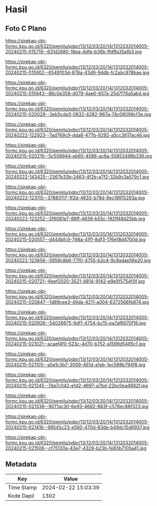 # Hasil

## Foto C Plano

https://sirekap-obj-formc.kpu.go.id/6320/pemilu/pdpr/13/12/03/20/14/1312032014005-20240215-015719--631d2680-18ea-4dfe-b36b-ffdffa35afb3.jpg

https://sirekap-obj-formc.kpu.go.id/6320/pemilu/pdpr/13/12/03/20/14/1312032014005-20240215-015902--6549103d-878a-43d9-9ddb-fc2abc978bae.jpg

https://sirekap-obj-formc.kpu.go.id/6320/pemilu/pdpr/13/12/03/20/14/1312032014005-20240215-015943--86c0e358-d079-4ae0-937a-25d7f76a5abd.jpg

https://sirekap-obj-formc.kpu.go.id/6320/pemilu/pdpr/13/12/03/20/14/1312032014005-20240215-020029--3eb5cda3-0632-4282-967a-74c06099cf3e.jpg

https://sirekap-obj-formc.kpu.go.id/6320/pemilu/pdpr/13/12/03/20/14/1312032014005-20240222-122923--7ad769c9-dda8-477b-9292-a5cc3617ac46.jpg

https://sirekap-obj-formc.kpu.go.id/6320/pemilu/pdpr/13/12/03/20/14/1312032014005-20240215-020216--5c506944-eb65-4588-ac8a-55852498b336.jpg

https://sirekap-obj-formc.kpu.go.id/6320/pemilu/pdpr/13/12/03/20/14/1312032014005-20240222-143425--2367b33b-2463-4f2b-a7f2-32b9c3a579c1.jpg

https://sirekap-obj-formc.kpu.go.id/6320/pemilu/pdpr/13/12/03/20/14/1312032014005-20240222-123115--37883117-1f2d-4633-b78d-9ec19915293a.jpg

https://sirekap-obj-formc.kpu.go.id/6320/pemilu/pdpr/13/12/03/20/14/1312032014005-20240222-123252--2f6081e7-88ff-4639-b55c-192ff48d25bb.jpg

https://sirekap-obj-formc.kpu.go.id/6320/pemilu/pdpr/13/12/03/20/14/1312032014005-20240215-020557--d444bfc9-798a-41f1-8df3-176e18d4700d.jpg

https://sirekap-obj-formc.kpu.go.id/6320/pemilu/pdpr/13/12/03/20/14/1312032014005-20240222-123656--5959c8b6-77f0-4755-b3c4-9c8adae56e20.jpg

https://sirekap-obj-formc.kpu.go.id/6320/pemilu/pdpr/13/12/03/20/14/1312032014005-20240215-020721--6eef2020-3521-4814-9142-e9e5f5754f0f.jpg

https://sirekap-obj-formc.kpu.go.id/6320/pemilu/pdpr/13/12/03/20/14/1312032014005-20240215-020847--1d89cee3-49da-4211-a004-6372566fb874.jpg

https://sirekap-obj-formc.kpu.go.id/6320/pemilu/pdpr/13/12/03/20/14/1312032014005-20240215-020926--54026675-6df1-4754-bc15-ea7af6070f16.jpg

https://sirekap-obj-formc.kpu.go.id/6320/pemilu/pdpr/13/12/03/20/14/1312032014005-20240215-021021--acaef4f0-523c-4d70-b752-a1599d5485c1.jpg

https://sirekap-obj-formc.kpu.go.id/6320/pemilu/pdpr/13/12/03/20/14/1312032014005-20240215-021105--a5e1c3b7-3009-461d-a1eb-1ec598b794f8.jpg

https://sirekap-obj-formc.kpu.go.id/6320/pemilu/pdpr/13/12/03/20/14/1312032014005-20240215-021245--7da7c042-e1d2-4697-a7bd-22bc0ea4882f.jpg

https://sirekap-obj-formc.kpu.go.id/6320/pemilu/pdpr/13/12/03/20/14/1312032014005-20240215-021338--9071ac30-6e93-4682-883f-c578ec88f323.jpg

https://sirekap-obj-formc.kpu.go.id/6320/pemilu/pdpr/13/12/03/20/14/1312032014005-20240215-021416--99545c23-e560-470d-83de-b49dc15d6937.jpg

https://sirekap-obj-formc.kpu.go.id/6320/pemilu/pdpr/13/12/03/20/14/1312032014005-20240215-021506--cf75120a-43e7-4329-b23b-fe83b7105a41.jpg


## Metadata

| Key        | Value               |
| ---------- | ------------------- |
| Time Stamp | 2024-02-22 15:03:39 |
| Kode Dapil | 1302                |



